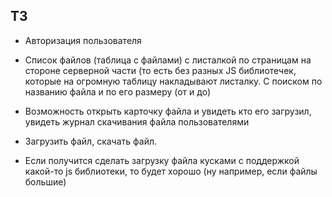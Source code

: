 ТЗ
----

* Авторизация пользователя
* Список файлов (таблица с файлами) с листалкой по страницам на стороне серверной части (то есть без разных JS библиотечек, которые на огромную таблицу накладывают листалку. С поиском по названию файла и по его размеру (от и до)
* Возможность открыть карточку файла и увидеть кто его загрузил, увидеть журнал скачивания файла пользователями
* Загрузить файл, скачать файл.

* Если получится сделать загрузку файла кусками с поддержкой какой-то js библиотеки, то будет хорошо (ну например, если файлы большие)

